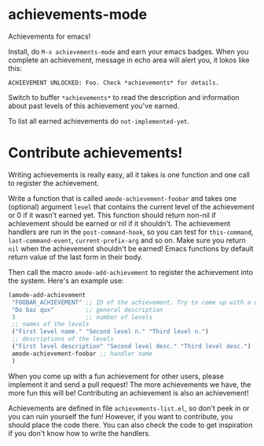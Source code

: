 # achievements-mode

Achievements for emacs!

Install, do `M-x achievements-mode` and earn your emacs badges. When you complete an achievement, message in echo area will alert you, it lokos like this:

    ACHIEVEMENT UNLOCKED: Foo. Check *achievements* for details.

Switch to buffer `*achievements*` to read the description and information about past levels of this achievement you've earned.

To list all earned achievements do `not-implemented-yet`.

# Contribute achievements!

Writing achievements is really easy, all it takes is one function and one call to register the achievement.

Write a function that is called `amode-achievement-foobar` and takes one (optional) argument `level` that contains the current level of the achievement or 0 if it wasn't earned yet. This function should return non-nil if achievement should be earned or nil if it shouldn't. The achievement handlers are run in the `post-command-hook`, so you can test for `this-command`, `last-command-event`, `current-prefix-arg` and so on. Make sure you return `nil` when the achievement shouldn't be earned! Emacs functions by default return value of the last form in their body.

Then call the macro `amode-add-achievement` to register the achievement into the system. Here's an example use:

```scheme
(amode-add-achievement
 "FOOBAR_ACHIEVEMENT" ;; ID of the achievement. Try to come up with a unique descriptive string
 "Do baz qux"         ;; general description
 3                    ;; number of levels
 ;; names of the levels
 ("First level name." "Second level n." "Third level n.")
 ;; descriptions of the levels
 ("First level description" "Second level desc." "Third level desc.")
 amode-achievement-foobar ;; handler name
 )
```

When you come up with a fun achievement for other users, please implement it and send a pull request! The more achievements we have, the more fun this will be! Contributing an achievement is also an achievement!

Achievements are defined in file `achievements-list.el`, so don't peek in or you can ruin yourself the fun! However, if you want to contribute, you should place the code there. You can also check the code to get inspiration if you don't know how to write the handlers.
